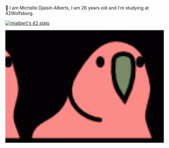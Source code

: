 🐺 I am Michelle Djaisin Alberts, I am 26 years old and I'm studying at 42Wolfsburg.

[![mialbert's 42 stats](https://badge42.herokuapp.com/api/stats/mialbert?cursus=42cursus&darkmode=true)](https://github.com/JaeSeoKim/badge42)

![Alt Text](croppedparrot.gif )

